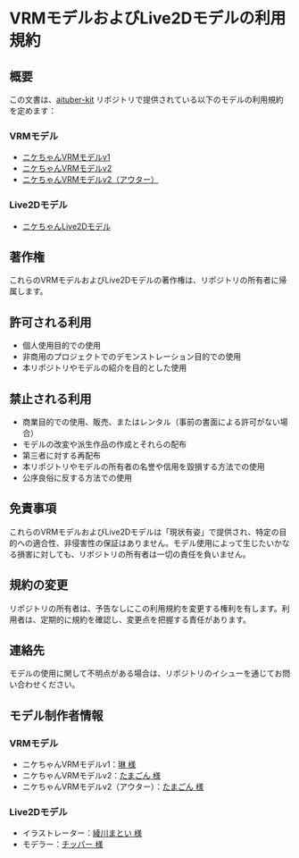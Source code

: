 # VRMモデルおよびLive2Dモデルの利用規約

## 概要

この文書は、[aituber-kit](https://github.com/tegnike/aituber-kit) リポジトリで提供されている以下のモデルの利用規約を定めます：

### VRMモデル

- [ニケちゃんVRMモデルv1](https://github.com/tegnike/aituber-kit/blob/main/public/vrm/nikechan_v1.vrm)
- [ニケちゃんVRMモデルv2](https://github.com/tegnike/aituber-kit/blob/main/public/vrm/nikechan_v2.vrm)
- [ニケちゃんVRMモデルv2（アウター）](https://github.com/tegnike/aituber-kit/blob/main/public/vrm/nikechan_v2_outerwear.vrm)

### Live2Dモデル

- [ニケちゃんLive2Dモデル](https://github.com/tegnike/aituber-kit/blob/main/public/live2d/nike01)

## 著作権

これらのVRMモデルおよびLive2Dモデルの著作権は、リポジトリの所有者に帰属します。

## 許可される利用

- 個人使用目的での使用
- 非商用のプロジェクトでのデモンストレーション目的での使用
- 本リポジトリやモデルの紹介を目的とした使用

## 禁止される利用

- 商業目的での使用、販売、またはレンタル（事前の書面による許可がない場合）
- モデルの改変や派生作品の作成とそれらの配布
- 第三者に対する再配布
- 本リポジトリやモデルの所有者の名誉や信用を毀損する方法での使用
- 公序良俗に反する方法での使用

## 免責事項

これらのVRMモデルおよびLive2Dモデルは「現状有姿」で提供され、特定の目的への適合性、非侵害性の保証はありません。モデル使用によって生じたいかなる損害に対しても、リポジトリの所有者は一切の責任を負いません。

## 規約の変更

リポジトリの所有者は、予告なしにこの利用規約を変更する権利を有します。利用者は、定期的に規約を確認し、変更点を把握する責任があります。

## 連絡先

モデルの使用に関して不明点がある場合は、リポジトリのイシューを通じてお問い合わせください。

## モデル制作者情報

### VRMモデル

- ニケちゃんVRMモデルv1：[琳 様](https://x.com/rin_tyn25)
- ニケちゃんVRMモデルv2：[たまごん 様](https://x.com/_TAMA_GON_)
- ニケちゃんVRMモデルv2（アウター）：[たまごん 様](https://x.com/_TAMA_GON_)

### Live2Dモデル

- イラストレーター：[綾川まとい 様](https://x.com/matoi_e_ma)
- モデラー：[チッパー 様](https://x.com/Chipper_tyvt)
